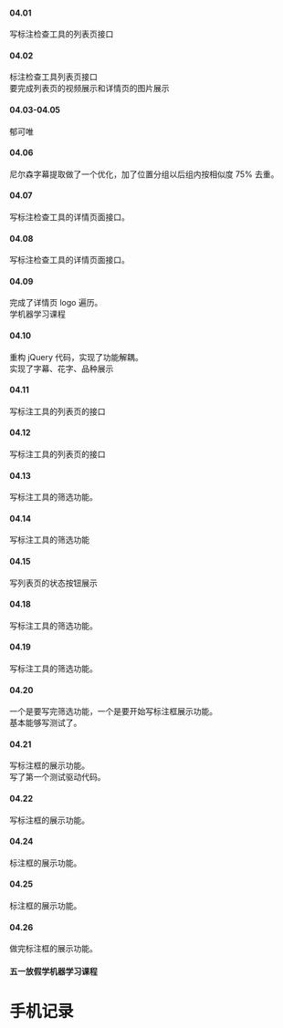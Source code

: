 

#### 04.01   

写标注检查工具的列表页接口    


#### 04.02   

标注检查工具列表页接口    
要完成列表页的视频展示和详情页的图片展示     


#### 04.03-04.05    

郁可唯    


#### 04.06    

尼尔森字幕提取做了一个优化，加了位置分组以后组内按相似度 75% 去重。           


#### 04.07   

写标注检查工具的详情页面接口。     


#### 04.08   

写标注检查工具的详情页面接口。     


#### 04.09   

完成了详情页 logo 遍历。   
学机器学习课程


#### 04.10   

重构 jQuery 代码，实现了功能解耦。    
实现了字幕、花字、品种展示    


#### 04.11   

写标注工具的列表页的接口   


#### 04.12   

写标注工具的列表页的接口     


#### 04.13  

写标注工具的筛选功能。     


#### 04.14   

写标注工具的筛选功能   


#### 04.15   

写列表页的状态按钮展示      


#### 04.18   

写标注工具的筛选功能。   


#### 04.19   

写标注工具的筛选功能。   


#### 04.20   

一个是要写完筛选功能，一个是要开始写标注框展示功能。   
基本能够写测试了。    


#### 04.21   

写标注框的展示功能。      
写了第一个测试驱动代码。   


#### 04.22   

写标注框的展示功能。      


#### 04.24    

标注框的展示功能。    


#### 04.25   

标注框的展示功能。    


#### 04.26   

做完标注框的展示功能。    





#### 五一放假学机器学习课程   


# 手机记录   







